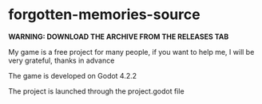 # forgotten-memories-source
**WARNING: DOWNLOAD THE ARCHIVE FROM THE RELEASES TAB**

My game is a free project for many people, if you want to help me, I will be very grateful, thanks in advance

The game is developed on Godot 4.2.2

The project is launched through the project.godot file
